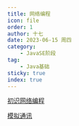 ```yaml
---
title: 网络编程
icon: file
order: 1
author: 十七
date: 2023-06-15 周四
category:
	- JavaSE阶段
tag:
	- Java基础
sticky: true
index: true
---
```



[初识网络编程](01_初识网络编程/初识网络编程.md)

[模拟通讯](02_模拟通讯/模拟通讯.md)